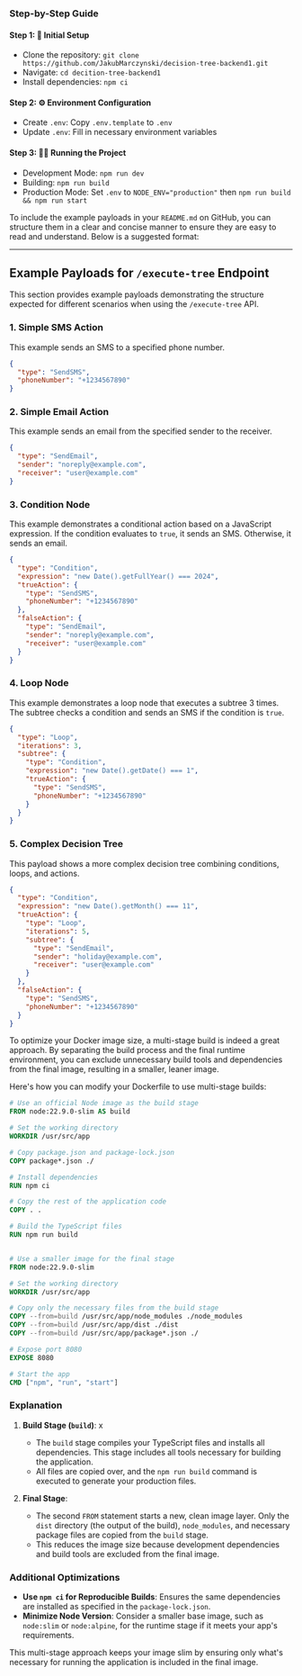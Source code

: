 ### Step-by-Step Guide

#### Step 1: 🚀 Initial Setup

- Clone the repository: `git clone https://github.com/JakubMarczynski/decision-tree-backend1.git`
- Navigate: `cd decition-tree-backend1`
- Install dependencies: `npm ci`

#### Step 2: ⚙️ Environment Configuration

- Create `.env`: Copy `.env.template` to `.env`
- Update `.env`: Fill in necessary environment variables

#### Step 3: 🏃‍♂️ Running the Project

- Development Mode: `npm run dev`
- Building: `npm run build`
- Production Mode: Set `.env` to `NODE_ENV="production"` then `npm run build && npm run start`

To include the example payloads in your `README.md` on GitHub, you can structure them in a clear and concise manner to ensure they are easy to read and understand. Below is a suggested format:

---

## Example Payloads for `/execute-tree` Endpoint

This section provides example payloads demonstrating the structure expected for different scenarios when using the `/execute-tree` API. 

### 1. Simple SMS Action

This example sends an SMS to a specified phone number.

```json
{
  "type": "SendSMS",
  "phoneNumber": "+1234567890"
}
```

### 2. Simple Email Action

This example sends an email from the specified sender to the receiver.

```json
{
  "type": "SendEmail",
  "sender": "noreply@example.com",
  "receiver": "user@example.com"
}
```

### 3. Condition Node

This example demonstrates a conditional action based on a JavaScript expression. If the condition evaluates to `true`, it sends an SMS. Otherwise, it sends an email.

```json
{
  "type": "Condition",
  "expression": "new Date().getFullYear() === 2024",
  "trueAction": {
    "type": "SendSMS",
    "phoneNumber": "+1234567890"
  },
  "falseAction": {
    "type": "SendEmail",
    "sender": "noreply@example.com",
    "receiver": "user@example.com"
  }
}
```

### 4. Loop Node

This example demonstrates a loop node that executes a subtree 3 times. The subtree checks a condition and sends an SMS if the condition is `true`.

```json
{
  "type": "Loop",
  "iterations": 3,
  "subtree": {
    "type": "Condition",
    "expression": "new Date().getDate() === 1",
    "trueAction": {
      "type": "SendSMS",
      "phoneNumber": "+1234567890"
    }
  }
}
```

### 5. Complex Decision Tree

This payload shows a more complex decision tree combining conditions, loops, and actions.

```json
{
  "type": "Condition",
  "expression": "new Date().getMonth() === 11",
  "trueAction": {
    "type": "Loop",
    "iterations": 5,
    "subtree": {
      "type": "SendEmail",
      "sender": "holiday@example.com",
      "receiver": "user@example.com"
    }
  },
  "falseAction": {
    "type": "SendSMS",
    "phoneNumber": "+1234567890"
  }
}
```

To optimize your Docker image size, a multi-stage build is indeed a great approach. By separating the build process and the final runtime environment, you can exclude unnecessary build tools and dependencies from the final image, resulting in a smaller, leaner image.

Here's how you can modify your Dockerfile to use multi-stage builds:

```dockerfile
# Use an official Node image as the build stage
FROM node:22.9.0-slim AS build

# Set the working directory
WORKDIR /usr/src/app

# Copy package.json and package-lock.json
COPY package*.json ./

# Install dependencies
RUN npm ci

# Copy the rest of the application code
COPY . .

# Build the TypeScript files
RUN npm run build


# Use a smaller image for the final stage
FROM node:22.9.0-slim

# Set the working directory
WORKDIR /usr/src/app

# Copy only the necessary files from the build stage
COPY --from=build /usr/src/app/node_modules ./node_modules
COPY --from=build /usr/src/app/dist ./dist
COPY --from=build /usr/src/app/package*.json ./

# Expose port 8080
EXPOSE 8080

# Start the app
CMD ["npm", "run", "start"]
```

### Explanation
1. **Build Stage (`build`)**: x
   - The `build` stage compiles your TypeScript files and installs all dependencies. This stage includes all tools necessary for building the application.
   - All files are copied over, and the `npm run build` command is executed to generate your production files.

2. **Final Stage**: 
   - The second `FROM` statement starts a new, clean image layer. Only the `dist` directory (the output of the build), `node_modules`, and necessary package files are copied from the `build` stage.
   - This reduces the image size because development dependencies and build tools are excluded from the final image.

### Additional Optimizations
- **Use `npm ci` for Reproducible Builds**: Ensures the same dependencies are installed as specified in the `package-lock.json`.
- **Minimize Node Version**: Consider a smaller base image, such as `node:slim` or `node:alpine`, for the runtime stage if it meets your app's requirements.
  
This multi-stage approach keeps your image slim by ensuring only what's necessary for running the application is included in the final image.